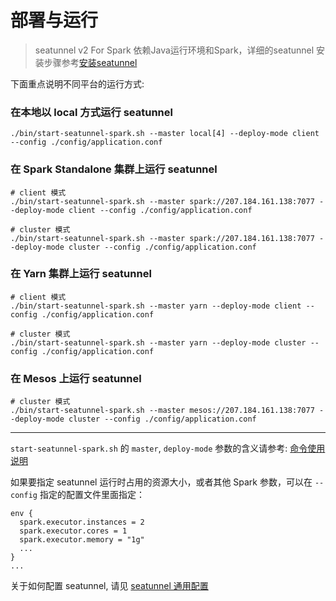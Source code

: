 # 部署与运行

> seatunnel v2 For Spark 依赖Java运行环境和Spark，详细的seatunnel 安装步骤参考[安装seatunnel](/zh-cn/v2/spark/installation)

下面重点说明不同平台的运行方式:

### 在本地以 local 方式运行 seatunnel

```
./bin/start-seatunnel-spark.sh --master local[4] --deploy-mode client --config ./config/application.conf
```

### 在 Spark Standalone 集群上运行 seatunnel

```
# client 模式
./bin/start-seatunnel-spark.sh --master spark://207.184.161.138:7077 --deploy-mode client --config ./config/application.conf

# cluster 模式
./bin/start-seatunnel-spark.sh --master spark://207.184.161.138:7077 --deploy-mode cluster --config ./config/application.conf
```

### 在 Yarn 集群上运行 seatunnel

```
# client 模式
./bin/start-seatunnel-spark.sh --master yarn --deploy-mode client --config ./config/application.conf

# cluster 模式
./bin/start-seatunnel-spark.sh --master yarn --deploy-mode cluster --config ./config/application.conf
```

### 在 Mesos 上运行 seatunnel

```
# cluster 模式
./bin/start-seatunnel-spark.sh --master mesos://207.184.161.138:7077 --deploy-mode cluster --config ./config/application.conf
```

---

`start-seatunnel-spark.sh` 的 `master`, `deploy-mode` 参数的含义请参考: [命令使用说明](/zh-cn/v2/spark/commands/start-seatunnel-spark.sh)

如果要指定 seatunnel 运行时占用的资源大小，或者其他 Spark 参数，可以在 `--config` 指定的配置文件里面指定：

```
env {
  spark.executor.instances = 2
  spark.executor.cores = 1
  spark.executor.memory = "1g"
  ...
}
...

```

关于如何配置 seatunnel, 请见 [seatunnel 通用配置](/zh-cn/v2/spark/configuration/)
